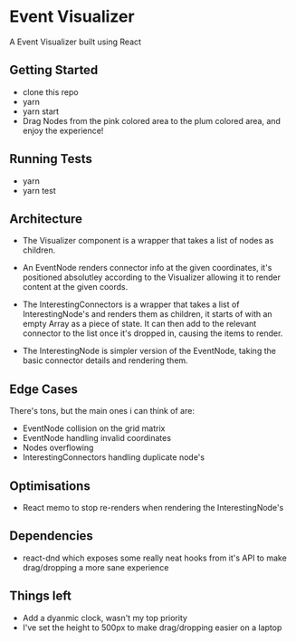 # Event Visualizer

A Event Visualizer built using React

## Getting Started

- clone this repo
- yarn
- yarn start
- Drag Nodes from the pink colored area to the plum colored area, and enjoy the experience!

## Running Tests

- yarn
- yarn test

## Architecture

- The Visualizer component is a wrapper that takes a list of nodes as children.

- An EventNode renders connector info at the given coordinates, it's positioned absolutley according to the Visualizer allowing it to render content at the given coords.

- The InterestingConnectors is a wrapper that takes a list of InterestingNode's and renders them as children, it starts of with an empty Array as a piece of state. It can then add to the relevant connector to the list once it's dropped in, causing the items to render.

- The InterestingNode is simpler version of the EventNode, taking the basic connector details and rendering them.

## Edge Cases

There's tons, but the main ones i can think of are:

- EventNode collision on the grid matrix
- EventNode handling invalid coordinates
- Nodes overflowing
- InterestingConnectors handling duplicate node's

## Optimisations

- React memo to stop re-renders when rendering the InterestingNode's

## Dependencies

- react-dnd which exposes some really neat hooks from it's API to make drag/dropping a more sane experience

## Things left

- Add a dyanmic clock, wasn't my top priority
- I've set the height to 500px to make drag/dropping easier on a laptop
